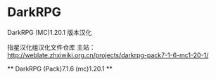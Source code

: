 # DarkRPG
DarkRPG (MC)1.20.1 版本汉化

指星汉化组汉化文件仓库
主站：http://weblate.zhxiwiki.org.cn/projects/darkrpg-pack7-1-6-mc1-20-1/

** DarkRPG (Pack)7.1.6 (mc)1.20.1 **

